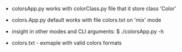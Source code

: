 - colorsApp.py works with colorClass.py file that it store class 'Color'
- colors.App.py default works with file colors.txt on 'mix' mode
- insight in other modes and CLI arguments:
  $ ./colorsApp.py -h

- colors.txt - exmaple with valid colors formats